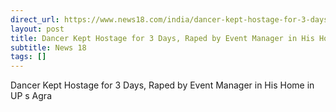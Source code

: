 ```yaml
---
direct_url: https://www.news18.com/india/dancer-kept-hostage-for-3-days-raped-by-event-manager-in-his-home-in-ups-agra-9084717.html
layout: post
title: Dancer Kept Hostage for 3 Days, Raped by Event Manager in His Home in UP s Agra
subtitle: News 18
tags: []
---
```


Dancer Kept Hostage for 3 Days, Raped by Event Manager in His Home in UP s Agra

